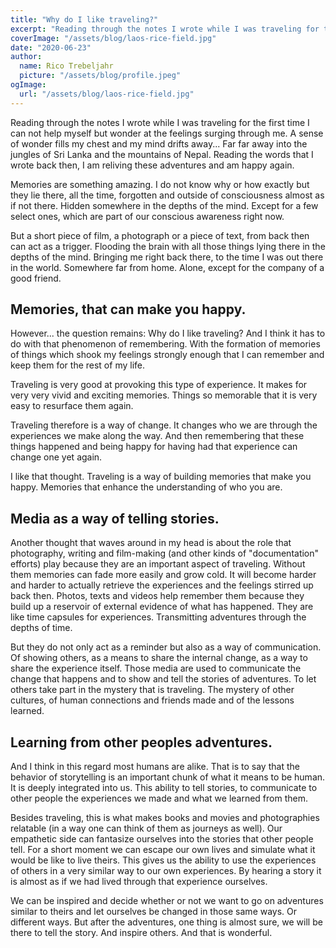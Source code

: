 ```yaml
---
title: "Why do I like traveling?"
excerpt: "Reading through the notes I wrote while I was traveling for the first time I can not help myself but wonder at the feelings surging through me..."
coverImage: "/assets/blog/laos-rice-field.jpg"
date: "2020-06-23"
author:
  name: Rico Trebeljahr
  picture: "/assets/blog/profile.jpeg"
ogImage:
  url: "/assets/blog/laos-rice-field.jpg"
---
```




Reading through the notes I wrote while I was traveling for the first time I can not help myself but wonder at the feelings surging through me. A sense of wonder fills my chest and my mind drifts away... Far far away into the jungles of Sri Lanka and the mountains of Nepal. Reading the words that I wrote back then, I am reliving these adventures and am happy again. 

Memories are something amazing. I do not know why or how exactly but they lie there, all the time, forgotten and outside of consciousness almost as if not there. Hidden somewhere in the depths of the mind. Except for a few select ones, which are part of our conscious awareness right now. 

But a short piece of film, a photograph or a piece of text, from back then can act as a trigger. Flooding the brain with all those things lying there in the depths of the mind. Bringing me right back there, to the time I was out there in the world. Somewhere far from home. Alone, except for the company of a good friend. 

## Memories, that can make you happy.  

However... the question remains: Why do I like traveling? And I think it has to do with that phenomenon of remembering. With the formation of memories of things which shook my feelings strongly enough that I can remember and keep them for the rest of my life. 

Traveling is very good at provoking this type of experience. It makes for very very vivid and exciting memories. Things so memorable that it is very easy to resurface them again. 

Traveling therefore is a way of change. It changes who we are through the experiences we make along the way. And then remembering that these things happened and being happy for having had that experience can change one yet again. 

I like that thought. Traveling is a way of building memories that make you happy. Memories that enhance the understanding of who you are. 

## Media as a way of telling stories.

Another thought that waves around in my head is about the role that photography, writing and film-making (and other kinds of "documentation" efforts) play because they are an important aspect of traveling. Without them memories can fade more easily and grow cold. It will become harder and harder to actually retrieve the experiences and the feelings stirred up back then. Photos, texts and videos help remember them because they build up a reservoir of external evidence of what has happened. They are like time capsules for experiences. Transmitting adventures through the depths of time. 

But they do not only act as a reminder but also as a way of communication. Of showing others, as a means to share the internal change, as a way to share the experience itself. Those media are used to communicate the change that happens and to show and tell the stories of adventures. To let others take part in the mystery that is traveling. The mystery of other cultures, of human connections and friends made and of the lessons learned. 

## Learning from other peoples adventures. 

And I think in this regard most humans are alike. That is to say that the behavior of storytelling is an important chunk of what it means to be human. It is deeply integrated into us. This ability to tell stories, to communicate to other people the experiences we made and what we learned from them. 

Besides traveling, this is what makes books and movies and photographies relatable (in a way one can think of them as journeys as well). Our empathetic side can fantasize ourselves into the stories that other people tell. For a short moment we can escape our own lives and simulate what it would be like to live theirs. This gives us the ability to use the experiences of others in a very similar way to our own experiences. By hearing a story it is almost as if we had lived through that experience ourselves. 

We can be inspired and decide whether or not we want to go on adventures similar to theirs and let ourselves be changed in those same ways. Or different ways. But after the adventures, one thing is almost sure, we will be there to tell the story. And inspire others. And that is wonderful. 